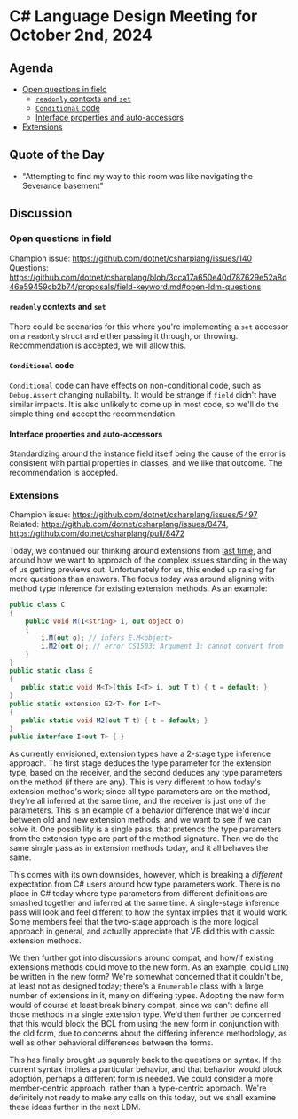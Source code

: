 # C# Language Design Meeting for October 2nd, 2024

## Agenda

- [Open questions in field](#open-questions-in-field)
    - [`readonly` contexts and `set`](#readonly-contexts-and-set)
    - [`Conditional` code](#conditional-code)
    - [Interface properties and auto-accessors](#interface-properties-and-auto-accessors)
- [Extensions](#extensions)

## Quote of the Day

- "Attempting to find my way to this room was like navigating the Severance basement"

## Discussion

### Open questions in field

Champion issue: https://github.com/dotnet/csharplang/issues/140  
Questions: https://github.com/dotnet/csharplang/blob/3cca17a650e40d787629e52a8d46e59459cb2b74/proposals/field-keyword.md#open-ldm-questions

#### `readonly` contexts and `set`

There could be scenarios for this where you're implementing a `set` accessor on a `readonly` struct and either passing it through, or throwing. Recommendation is accepted, we will
allow this.

#### `Conditional` code

`Conditional` code can have effects on non-conditional code, such as `Debug.Assert` changing nullability. It would be strange if `field` didn't have similar impacts. It is also
unlikely to come up in most code, so we'll do the simple thing and accept the recommendation.

#### Interface properties and auto-accessors

Standardizing around the instance field itself being the cause of the error is consistent with partial properties in classes, and we like that outcome. The recommendation is accepted.

### Extensions

Champion issue: https://github.com/dotnet/csharplang/issues/5497  
Related: https://github.com/dotnet/csharplang/issues/8474, https://github.com/dotnet/csharplang/pull/8472

Today, we continued our thinking around extensions from [last time](./LDM-2024-09-30.md#extensions), and around how we want to approach of the complex issues standing in the way of
us getting previews out. Unfortunately for us, this ended up raising far more questions than answers. The focus today was around aligning with method type inference for existing
extension methods. As an example:

```cs
public class C
{
    public void M(I<string> i, out object o)
    {
        i.M(out o); // infers E.M<object>
        i.M2(out o); // error CS1503: Argument 1: cannot convert from 'out object' to 'out string'
    }
}
public static class E
{
   public static void M<T>(this I<T> i, out T t) { t = default; }
}
public static extension E2<T> for I<T>
{
   public static void M2(out T t) { t = default; }
}
public interface I<out T> { }
```

As currently envisioned, extension types have a 2-stage type inference approach. The first stage deduces the type parameter for the extension type, based on the receiver, and the second
deduces any type parameters on the method (if there are any). This is very different to how today's extension method's work; since all type parameters are on the method, they're all inferred
at the same time, and the receiver is just one of the parameters. This is an example of a behavior difference that we'd incur between old and new extension methods, and we want to see if
we can solve it. One possibility is a single pass, that pretends the type parameters from the extension type are part of the method signature. Then we do the same single pass as in extension
methods today, and it all behaves the same.

This comes with its own downsides, however, which is breaking a _different_ expectation from C# users around how type parameters work. There is no place in C# today where type parameters
from different definitions are smashed together and inferred at the same time. A single-stage inference pass will look and feel different to how the syntax implies that it would work. Some
members feel that the two-stage approach is the more logical approach in general, and actually appreciate that VB did this with classic extension methods.

We then further got into discussions around compat, and how/if existing extensions methods could move to the new form. As an example, could `LINQ` be written in the new form? We're somewhat
concerned that it couldn't be, at least not as designed today; there's a `Enumerable` class with a large number of extensions in it, many on differing types. Adopting the new form would
of course at least break binary compat, since we can't define all those methods in a single extension type. We'd then further be concerned that this would block the BCL from using the new
form in conjunction with the old form, due to concerns about the differing inference methodology, as well as other behavioral differences between the forms.

This has finally brought us squarely back to the questions on syntax. If the current syntax implies a particular behavior, and that behavior would block adoption, perhaps a different form
is needed. We could consider a more member-centric approach, rather than a type-centric approach. We're definitely not ready to make any calls on this today, but we shall examine these ideas
further in the next LDM.
